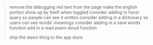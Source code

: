 > remove the debugging red text from the page 
> make the english portion show up by itself when toggled 
> consider adding in hanzi query so people can see it written 
> consider adding in a dictionary so users can see words' meanings
> consider adding in a save words function
> add in a read poem aloud function 


> ship the damn thing to the app store